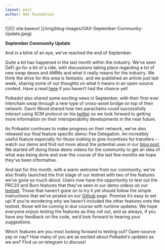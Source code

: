 ```yaml
---
layout: post
author: OAX Foundation
---
```


![]({{ site.baseurl }}/img/blog-images/OAX-September-Community-Update.jpeg)

<b>September Community Update</b>

And in a blink of an eye, we’ve reached the end of September. Quite a bit has happened in the last month within the industry. We’ve seen DeFi go for a bit of a ride, with discussions taking place regarding a lot of new swap dexes and AMMs and what it really means for the industry. We think the drive for this area is fantastic, and we published an article just last week, sharing some of our thoughts on what it means in an open-source context. Have a read <a href="https://www.oax.org/2020/09/25/Open-Source-Code-In-A-DeFi-World.html">here</a> if you haven’t had the chance yet!Polkadot also shared some exciting news in September, with their first-ever interchain swap through a new type of cross-asset bridge on top of their network. Gavin Wood shared how two parachains could successfully interact using XCM protocol on his <a href="https://twitter.com/gavofyork/status/1304849064891158528?ref_src=twsrc%5Etfw%7Ctwcamp%5Etweetembed%7Ctwterm%5E1304849064891158528%7Ctwgr%5Eshare_3&ref_url=https%3A%2F%2Fcryptocomes.com%2Fnews%2Fpolkadot-dot-founder-gavin-wood-announces-first-ever-interchain-swap-with-new-mechanism">twitter</a> so we look forward to getting more information on their interoperability developments in the near future.As Polkadot continues to make progress on their network, we’ve also released our final feature specific demo: Fee Delegation. An incredibly useful feature especially for those looking to give incentives for transfers -- watch our demo and find out more about the potential uses in our <a href="https://www.oax.org/2020/09/17/A-Look-At-The-OAX-Parachain-Fee-Delegation-Feature.html">blog post</a>. We started off doing these demo videos for the community to get an idea of what was being done and over the course of the last few months we hope they’ve been informative.And last for this month, with a warm welcome from our community, we’ve also finally launched the first stage of our testnet with two of the features we’ve gone so much about. Users now have the opportunity to test out the PRC20 and Burn features that they’ve seen in our demo videos on our <a href="https://testnet.oax.org/">testnet</a>. Those that haven’t gone on to try it yet should follow the simple instructions that we’ve posted on our <a href="https://github.com/OAXFoundation/parrot/blob/master/Testnet-HOWTO.md">Github</a> page. Promise it’s easy to set up! If you’re wondering why we haven’t included the other features onto the testnet, those will be coming in due course with runtime updates. We hope everyone enjoys testing the features as they roll out, and as always, if you have any feedback on the code, we’d look forward to hearing your suggestions.Which features are you most looking forward to testing out? Open-source: yay or nay? How many of you are as excited about Polkadot’s updates as we are? Find us on telegram to discuss!